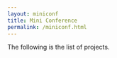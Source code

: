 ```yaml
---
layout: miniconf
title: Mini Conference
permalink: /miniconf.html
---
```


The following is the list of projects.

